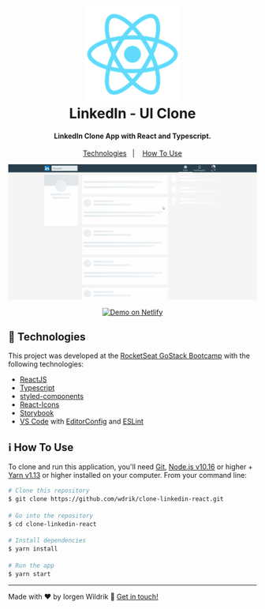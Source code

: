 <h1 align="center">
  <img alt="LinkedIn - UI Clone" src="https://raw.githubusercontent.com/wdrik/clone-linkedin-react/master/public/logo192.png?raw=true" /> 
  <br>
  LinkedIn - UI Clone
</h1>

<h4 align="center">
  LinkedIn Clone App with React and Typescript.
</h4>

<p align="center">
  <a href="#rocket-technologies">Technologies</a>&nbsp;&nbsp;&nbsp;|&nbsp;&nbsp;&nbsp;
  <a href="#information_source-how-to-use">How To Use</a>
</p>

<p align="center">
  <img alt="LinkedIn - UI Clone GIF" src="https://raw.githubusercontent.com/wdrik/clone-linkedin-react/master/public/clone-linkedin.gif?raw=true" /> 
</p>

<p align="center">
  <a href="https://linkedin-clone-ui-react.netlify.app" target="_blank">
    <img alt="Demo on Netlify" src="https://res.cloudinary.com/lukemorales/image/upload/v1563043495/readme_logos/demo_on_netlify_bbuvjz.png">
  </a>
</p>


## :rocket: Technologies

This project was developed at the [RocketSeat GoStack Bootcamp](https://rocketseat.com.br/bootcamp) with the following technologies:

-  [ReactJS](https://reactjs.org/)
-  [Typescript](https://www.typescriptlang.org/)
-  [styled-components](https://www.styled-components.com/)
-  [React-Icons](https://react-icons.netlify.com/)
-  [Storybook](https://storybook.js.org/)
-  [VS Code][vc] with [EditorConfig][vceditconfig] and [ESLint][vceslint]

## :information_source: How To Use

To clone and run this application, you'll need [Git](https://git-scm.com), [Node.js v10.16][nodejs] or higher + [Yarn v1.13][yarn] or higher installed on your computer. From your command line:

```bash
# Clone this repository
$ git clone https://github.com/wdrik/clone-linkedin-react.git

# Go into the repository
$ cd clone-linkedin-react

# Install dependencies
$ yarn install

# Run the app
$ yarn start
```
---

Made with ♥ by Iorgen Wildrik :wave: [Get in touch!](https://www.linkedin.com/in/iorgen-wildrik-aa0270132/)

[nodejs]: https://nodejs.org/
[yarn]: https://yarnpkg.com/
[vc]: https://code.visualstudio.com/
[vceditconfig]: https://marketplace.visualstudio.com/items?itemName=EditorConfig.EditorConfig
[vceslint]: https://marketplace.visualstudio.com/items?itemName=dbaeumer.vscode-eslint